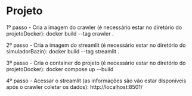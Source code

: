 # Projeto

1º passo - Cria a imagem do crawler (é necessário estar no diretório do projetoDocker):
    docker build --tag crawler .

2º passo - Cria a imagem do streamlit (é necessário estar no diretório do simuladorBazin):
    docker build --tag streamlit .

3º passo - Cria o container do projeto (é necessário estar no diretório do projetoDocker):
    docker compose up --build

4º passo - Acessar o streamlit (as informações são vão estar disponíveis após o crawler coletar os dados):
    http://localhost:8501/